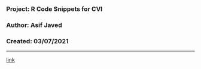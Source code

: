 ### Project: R Code Snippets for CVI 
### Author: Asif Javed  
### Created: 03/07/2021

---

[link](http://htmlpreview.github.io/?https://github.com/pkuerten/single_cell_clustering_annotation.github.io/blob/main/webpage.html)
